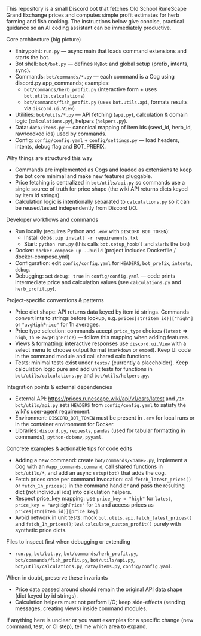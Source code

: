 This repository is a small Discord bot that fetches Old School RuneScape Grand Exchange prices
and computes simple profit estimates for herb farming and fish cooking. The instructions below
give concise, practical guidance so an AI coding assistant can be immediately productive.

Core architecture (big picture)
- Entrypoint: `run.py` — async main that loads command extensions and starts the bot.
- Bot shell: `bot/bot.py` — defines `MyBot` and global setup (prefix, intents, sync).
- Commands: `bot/commands/*.py` — each command is a Cog using discord.py app_commands; examples:
  - `bot/commands/herb_profit.py` (interactive form + uses `bot.utils.calculations`)
  - `bot/commands/fish_profit.py` (uses `bot.utils.api`, formats results via `discord.ui.View`)
- Utilities: `bot/utils/*.py` — API fetching (`api.py`), calculation & domain logic (`calculations.py`), helpers (`helpers.py`).
- Data: `data/items.py` — canonical mapping of item ids (seed_id, herb_id, raw/cooked ids) used by commands.
- Config: `config/config.yaml` + `config/settings.py` — load headers, intents, debug flag and BOT_PREFIX.

Why things are structured this way
- Commands are implemented as Cogs and loaded as extensions to keep the bot core minimal and make new features pluggable.
- Price fetching is centralized in `bot/utils/api.py` so commands use a single source of truth for price shape (the wiki API returns dicts keyed by item id strings).
- Calculation logic is intentionally separated to `calculations.py` so it can be reused/tested independently from Discord I/O.

Developer workflows and commands
- Run locally (requires Python and `.env` with `DISCORD_BOT_TOKEN`):
  - Install deps: `pip install -r requirements.txt`
  - Start: `python run.py` (this calls `bot.setup_hook()` and starts the bot)
- Docker: `docker-compose up --build` (project includes Dockerfile / docker-compose.yml)
- Configuration: edit `config/config.yaml` for `HEADERS`, `bot_prefix`, `intents`, `debug`.
- Debugging: set `debug: true` in `config/config.yaml` — code prints intermediate price and calculation values (see `calculations.py` and `herb_profit.py`).

Project-specific conventions & patterns
- Price dict shape: API returns data keyed by item id strings. Commands convert ints to strings before lookup, e.g. `prices[str(item_id)]["high"]` or `"avgHighPrice"` for 1h averages.
- Price type selection: commands accept `price_type` choices (`latest` => `high`, `1h` => `avgHighPrice`) — follow this mapping when adding features.
- Views & formatting: interactive responses use `discord.ui.View` with a select menu to choose output format (`markdown` or `embed`). Keep UI code in the command module and call shared calc functions.
- Tests: minimal tests exist under `tests/` (currently a placeholder). Keep calculation logic pure and add unit tests for functions in `bot/utils/calculations.py` and `bot/utils/helpers.py`.

Integration points & external dependencies
- External API: https://prices.runescape.wiki/api/v1/osrs/latest and `/1h`. `bot/utils/api.py` sets `HEADERS` from `config/config.yaml` to satisfy the wiki's user-agent requirement.
- Environment: `DISCORD_BOT_TOKEN` must be present in `.env` for local runs or in the container environment for Docker.
- Libraries: `discord.py`, `requests`, `pandas` (used for tabular formatting in commands), `python-dotenv`, `pyyaml`.

Concrete examples & actionable tips for code edits
- Adding a new command: create `bot/commands/<name>.py`, implement a Cog with an `@app_commands.command`, call shared functions in `bot/utils/*`, and add an async `setup(bot)` that adds the cog.
- Fetch prices once per command invocation: call `fetch_latest_prices()` or `fetch_1h_prices()` in the command handler and pass the resulting dict (not individual ids) into calculation helpers.
- Respect price_key mapping: use `price_key = "high"` for `latest`, `price_key = "avgHighPrice"` for `1h` and access prices as `prices[str(item_id)][price_key]`.
- Avoid network in unit tests: mock `bot.utils.api.fetch_latest_prices()` and `fetch_1h_prices()`; test `calculate_custom_profit()` purely with synthetic price dicts.

Files to inspect first when debugging or extending
- `run.py`, `bot/bot.py`, `bot/commands/herb_profit.py`, `bot/commands/fish_profit.py`, `bot/utils/api.py`, `bot/utils/calculations.py`, `data/items.py`, `config/config.yaml`.

When in doubt, preserve these invariants
- Price data passed around should remain the original API data shape (dict keyed by id strings).
- Calculation helpers must not perform I/O; keep side-effects (sending messages, creating views) inside command modules.

If anything here is unclear or you want examples for a specific change (new command, test, or CI step), tell me which area to expand.
